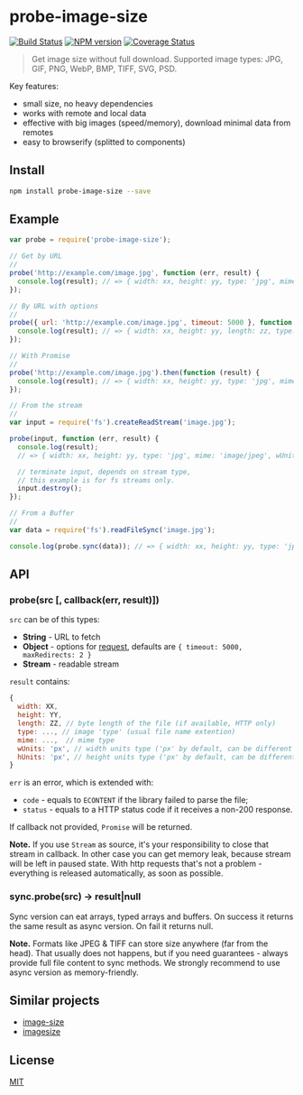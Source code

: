 probe-image-size
================

[![Build Status](https://img.shields.io/travis/nodeca/probe-image-size/master.svg?style=flat)](https://travis-ci.org/nodeca/probe-image-size)
[![NPM version](https://img.shields.io/npm/v/probe-image-size.svg?style=flat)](https://www.npmjs.org/package/probe-image-size)
[![Coverage Status](https://coveralls.io/repos/github/nodeca/probe-image-size/badge.svg?branch=master)](https://coveralls.io/github/nodeca/probe-image-size?branch=master)

> Get image size without full download. Supported image types:
> JPG, GIF, PNG, WebP, BMP, TIFF, SVG, PSD.

Key features:

- small size, no heavy dependencies
- works with remote and local data
- effective with big images (speed/memory), download minimal data from remotes
- easy to browserify (splitted to components)


Install
-------

```bash
npm install probe-image-size --save
```

Example
-------

```js
var probe = require('probe-image-size');

// Get by URL
//
probe('http://example.com/image.jpg', function (err, result) {
  console.log(result); // => { width: xx, height: yy, type: 'jpg', mime: 'image/jpeg', wUnits: 'px', hUnits: 'px' }
});

// By URL with options
//
probe({ url: 'http://example.com/image.jpg', timeout: 5000 }, function (err, result) {
  console.log(result); // => { width: xx, height: yy, length: zz, type: 'jpg', mime: 'image/jpeg', wUnits: 'px', hUnits: 'px' }
});

// With Promise
//
probe('http://example.com/image.jpg').then(function (result) {
  console.log(result); // => { width: xx, height: yy, type: 'jpg', mime: 'image/jpeg', wUnits: 'px', hUnits: 'px' }
});

// From the stream
//
var input = require('fs').createReadStream('image.jpg');

probe(input, function (err, result) {
  console.log(result);
  // => { width: xx, height: yy, type: 'jpg', mime: 'image/jpeg', wUnits: 'px', hUnits: 'px' }

  // terminate input, depends on stream type,
  // this example is for fs streams only.
  input.destroy();
});

// From a Buffer
//
var data = require('fs').readFileSync('image.jpg');

console.log(probe.sync(data)); // => { width: xx, height: yy, type: 'jpg', mime: 'image/jpeg', wUnits: 'px', hUnits: 'px' }
```


API
---

### probe(src [, callback(err, result)])

`src` can be of this types:

- __String__ - URL to fetch
- __Object__ - options for [request](https://github.com/request/request),
  defaults are `{ timeout: 5000, maxRedirects: 2 }`
- __Stream__ - readable stream

`result` contains:

```js
{
  width: XX,
  height: YY,
  length: ZZ, // byte length of the file (if available, HTTP only)
  type: ..., // image 'type' (usual file name extention)
  mime: ...,  // mime type
  wUnits: 'px', // width units type ('px' by default, can be different for SVG)
  hUnits: 'px', // height units type ('px' by default, can be different for SVG)
}
```

`err` is an error, which is extended with:

 - `code` - equals to `ECONTENT` if the library failed to parse the file;
 - `status` - equals to a HTTP status code if it receives a non-200 response.

If callback not provided, `Promise` will be returned.

__Note.__ If you use `Stream` as source, it's your responsibility to close that
stream in callback. In other case you can get memory leak, because stream will
be left in paused state. With http requests that's not a problem - everything
is released automatically, as soon as possible.


### sync.probe(src) -> result|null

Sync version can eat arrays, typed arrays and buffers. On success it returns
the same result as async version. On fail it returns null.

__Note.__ Formats like JPEG & TIFF can store size anywhere (far from the head).
That usually does not happens, but if you need guarantees - always provide full
file content to sync methods. We strongly recommend to use async version
as memory-friendly.


Similar projects
----------------

- [image-size](https://github.com/netroy/image-size)
- [imagesize](https://github.com/arnaud-lb/imagesize.js)


License
-------

[MIT](https://raw.github.com/nodeca/probe-image-size/master/LICENSE)
